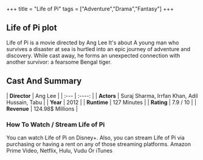 +++
title = "Life of Pi"
tags = ["Adventure","Drama","Fantasy"]
+++
## Life of Pi plot
Life of Pi is a movie directed by Ang Lee It's about A young man who survives a disaster at sea is hurtled into an epic journey of adventure and discovery. While cast away, he forms an unexpected connection with another survivor: a fearsome Bengal tiger.
## Cast And Summary
| **Director**      | Ang Lee |
    | :---        |    :----:   |
    |  **Actors** | Suraj Sharma, Irrfan Khan, Adil Hussain, Tabu |
    | **Year**   | 2012    |
    |  **Runtime** | 127 Minutes |
    |  **Rating** | 7.9 / 10 | 
    |  **Revenue** | 124.98$ Millions |
### How To Watch / Stream Life of Pi
You can watch Life of Pi on Disney+.
Also, you can stream Life of Pi via purchasing or having a rent on any of those streaming platforms.
Amazon Prime Video, Netflix, Hulu, Vudu Or iTunes